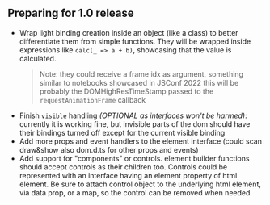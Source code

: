 ## Preparing for 1.0 release
- Wrap light binding creation inside an object (like a class) to better differentiate them from simple functions.
  They will be wrapped inside expressions like `calc(_ => a + b)`, showcasing that the value is calculated.
  > Note: they could receive a frame idx as argument, something similar to notebooks showcased in JSConf 2022
  > this will be probably the DOMHighResTimeStamp passed to the `requestAnimationFrame` callback 
- Finish `visible` handling _(OPTIONAL as interfaces won't be harmed)_: currently it is working fine, but invisible parts of the dom should have their bindings turned off
  except for the current visible binding
- Add more props and event handlers to the element interface (could scan draw&show also dom.d.ts for other props and events)
- Add support for "components" or controls. element builder functions should accept controls as their children too.
  Controls could be represented with an interface having an element property of html element.
  Be sure to attach control object to the underlying html element, via data prop, or a map, so the control can be removed when needed